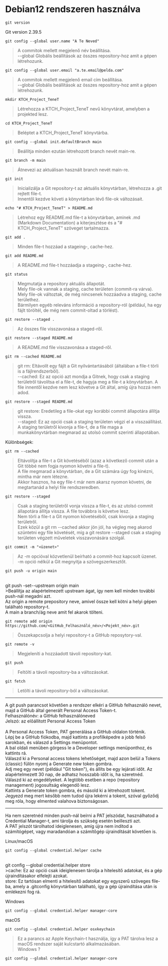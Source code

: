 # Debian12 rendszeren használva

    git version
Git version 2.39.5

    git config --global user.name "A Te Neved"
>A commitok mellett megjelenő név beállítása.<br>
--global Globális beállítások az összes repository-hoz amit a gépen létrehozunk.<br>

    git config --global user.email "a.te.email@pelda.com"
>A commitok mellett megjelenő email cím beállítása.<br>
--global Globális beállítások az összes repository-hoz amit a gépen létrehozunk.<br>

    mkdir KTCH_Project_TeneT
>Létrehozza a KTCH_Project_TeneT nevű könyvtárat, amelyben a projekted lesz.<br>

    cd KTCH_Project_TeneT
>Beléptet a KTCH_Project_TeneT könyvtárba.<br>

    git config --global init.defaultBranch main
>Beállítja minden ezután létrehozott branch nevét main-re.<br>

    git branch -m main
>Átnevezi az aktuálisan használt branch nevét main-re.<br>

    git init
>Inicializálja a Git repository-t az aktuális könyvtárban, létrehozza a .git rejtett file-t.<br>
Innentől kezdve követi a könyvtárban lévő file-ok változásait.<br>

    echo "# KTCH_Project_TeneT" > README.md
>Létrehoz egy README.md file-t a könyvtárban, aminek .md (Markdown Documentation) a kiterjesztése és a "# KTCH_Project_TeneT" szöveget tartalmazza.<br>

    git add .
>Minden file-t hozzáad a stageing-, cache-hez.<br>

    git add README.md
>A README.md file-t hozzáadja a stageing-, cache-hez.<br>

    git status
>Megmutatja a repository aktuális állapotát.<br>
Mely file-ok vannak a staging, cache területen (commit-ra várva).<br>
Mely file-ok változtak, de még nincsenek hozzáadva a staging, cache területhez.<br>
Bármilyen egyéb releváns információ a repository-ról (például, ha egy fájlt töröltél, de még nem commit-oltad a törlést).<br>

    git restore --staged .
>Az összes file visszavonása a staged-ről.<br>

    git restore --staged README.md
>A README.md file visszavonása a staged-ről.<br>

    git rm --cached README.md
>git rm: Eltávolít egy fájlt a Git nyilvántartásából (általában a file-t törli is a fájlrendszerből).<br>
--cached: Ez az opció azt mondja a Gitnek, hogy csak a staging területről távolítsa el a file-t, de hagyja meg a file-t a könyvtárban. A file innentől kezdve nem lesz követve a Git által, amíg újra hozzá nem adod.<br>

    git restore --staged README.md
>git restore: Eredetileg a file-okat egy korábbi commit állapotára állítja vissza.<br>
--staged: Ez az opció csak a staging területen végzi el a visszaállítást. A staging területről kivonja a file-t, de a file maga a munkakönyvtárban megmarad az utolsó commit szerinti állapotában.<br>

Különbségek:

    git rm --cached
>Eltávolítja a file-t a Git követéséből (azaz a következő commit után a Git többé nem fogja nyomon követni a file-t).<br>
A file megmarad a könyvtárban, de a Git számára úgy fog kinézni, mintha már nem létezne.<br>
Akkor hasznos, ha egy file-t már nem akarsz nyomon követni, de megtartanád a helyi file rendszeredben.<br>

    git restore --staged
>Csak a staging területről vonja vissza a file-t, és az utolsó commit állapotára állítja vissza. A file továbbra is követve lesz.<br>
Nem törli a file-t a Git nyomon követéséből, csak kivonja a staging területről.<br>
Ezek közül a git rm --cached akkor jön jól, ha végleg meg akarod szüntetni egy file követését, míg a git restore --staged csak a staging területen végzett műveletek visszavonására szolgál.<br>

    git commit -m "<üzenet>"
>Az -m opcióval közvetlenül beírható a commit-hoz kapcsolt üzenet.<br>
-m opció nélkül a Git megnyitja a szövegszerkesztőt.<br>

    git push -u origin main
<br>
    git push -set--upstream origin main
<br>
>Beállítja az alapértelmezett upstream ágat, így nem kell minden további push-nál megadni azt.<br>
Az origin a remote prepository neve, amivel össze kell kötni a helyi gépen található repository-t.<br>
A main a branch/ág neve amit fel akarok tölteni.<br>

    git remote add origin https://github.com/<GitHub_Felhasználó_név>/<Pojekt_név>.git
>Összekapcsolja a helyi repository-t a GitHub reposytory-val.<br>

    git remote -v
>Megjeleníti a hozzáadott távoli repository-kat.<br>

    git push
>Feltölti a távoli repository-ba a változásokat.<br>

    git fetch
>Letölti a távoli repository-ból a változásokat.<br>
<hr>
A git push parancsot követően a rendszer elkéri a GitHub felhasználó nevet, majd a GitHub által generált Personal Access Token-t.<br>
Felhasználónév: a GitHub felhasználóneved<br>
Jelszó: az előállított Personal Access Token<br>
<br>
A Personal Access Token, PAT generálása a GitHub oldalon történik.<br>
Lépj be a GitHub fiókodba, majd kattints a profilképedre a jobb felső sarokban, és válaszd a Settings menüpontot.<br>
A bal oldali menüben görgess le a Developer settings menüponthoz, és kattints rá.<br>
Válaszd ki a Personal access tokens lehetőséget, majd azon belül a Tokens (classic) fülön nyomj a Generate new token gombra.<br>
Adj meg egy nevet (például "Git token"), és állíts be egy lejárati időt. Az alapértelmezett 30 nap, de adhatsz hosszabb időt is, ha szeretnéd.<br>
Válaszd ki az engedélyeket. A legtöbb esetben a repo (repository management) jogosultság elegendő lesz.<br>
Kattints a Generate token gombra, és másold ki a létrehozott tokent. Jegyezd meg mert később nem tudod újra lekérni a tokent, szóval győződj meg róla, hogy elmented valahova biztonságosan.<br>
<hr>
Ha nem szeretnéd minden push-nál beírni a PAT jelszódat, használhatod a Credential Manager-t, ami tárolja és szükség esetén beilleszti azt.<br>
A PAT jelszót tárolhatod ideiglenesen, amíg újra nem indítod a számítógépet, vagy maradandóan a számítőgép újraindítását követően is.<br>


Linux/macOS

    git config --global credential.helper cache
   <br>
    git config --global credential.helper store
   <br>
>cache: Ez az opció csak ideiglenesen tárolja a hitelesítő adatokat, és a gép újraindításakor elfelejti azokat.<br>
store: Ez tartósan elmenti a hitelesítő adatokat egy egyszerű szöveges file-ba, amely a .gitconfig könyvtárban található, így a gép újraindítása után is emlékezni fog rá.<br>

Windows

    git config --global credential.helper manager-core

macOS

    git config --global credential.helper osxkeychain
>Ez a parancs az Apple Keychain-t használja, így a PAT tárolva lesz a macOS rendszer saját kulcstartó alkalmazásában.<br>
Windows ?

    git config --global credential.helper manager-core
